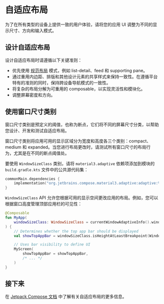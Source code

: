 # 自适应布局

为了在所有类型的设备上提供一致的用户体验，请将您的应用 UI 调整为不同的显示尺寸、方向和输入模式。

## 设计自适应布局

设计自适应布局时请遵循以下关键准则：

* 优先使用 [规范布局](https://developer.android.com/develop/ui/compose/layouts/adaptive/canonical-layouts) 模式，例如 list-detail、feed 和 supporting pane。
* 通过重用内边距、排版和其他设计元素的共享样式来保持一致性。在遵循平台特有的准则的同时，保持跨设备导航模式的一致性。
* 将复杂的布局分解为可重用的 composable，以实现灵活性和模块化。
* 调整屏幕密度和方向。

## 使用窗口尺寸类别

窗口尺寸类别是预定义的阈值，也称为断点，它们将不同的屏幕尺寸分类，以帮助您设计、开发和测试自适应布局。

窗口尺寸类别将应用可用的显示区域分为宽度和高度各三个类别：compact、medium 和 expanded。当您进行布局更改时，请测试所有窗口尺寸的布局行为，尤其是在不同的断点阈值处。

要使用 `WindowSizeClass` 类别，请将 `material3.adaptive` 依赖项添加到模块的 `build.gradle.kts` 文件中的公共源代码集：

```kotlin
commonMain.dependencies {
    implementation("org.jetbrains.compose.material3.adaptive:adaptive:%org.jetbrains.compose.material3.adaptive%")
}
```

`WindowSizeClass` API 允许您根据可用的显示空间更改应用的布局。例如，您可以根据窗口高度管理顶部应用栏的可见性：

```kotlin
@Composable
fun MyApp(
    windowSizeClass: WindowSizeClass = currentWindowAdaptiveInfo().windowSizeClass
) {
    // Determines whether the top app bar should be displayed
    val showTopAppBar = windowSizeClass.isHeightAtLeastBreakpoint(WindowSizeClass.HEIGHT_DP_MEDIUM_LOWER_BOUND)

    // Uses bar visibility to define UI 
    MyScreen(
        showTopAppBar = showTopAppBar,
        /* ... */
    )
}
```

<!--- 等待关于 @Preview 和热重载的页面
## 预览布局

我们有三种不同的 @Preview：

* Android 特有的，用于 `androidMain`，来自 Android Studio。
* 带有我们自己实现的独立桌面注解插件（仅适用于桌面源代码集）+ uiTooling plugin。
* 公共注解，也在 Android Studio 中支持，仅适用于 Android，但来自公共代码。
-->

## 接下来

在 [Jetpack Compose 文档](https://developer.android.com/develop/ui/compose/layouts/adaptive) 中了解有关自适应布局的更多信息。